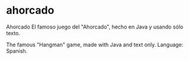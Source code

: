 # ahorcado
Ahorcado
El famoso juego del "Ahorcado", hecho en Java y usando sólo texto.

The famous "Hangman" game, made with Java and text only. Language: Spanish.
